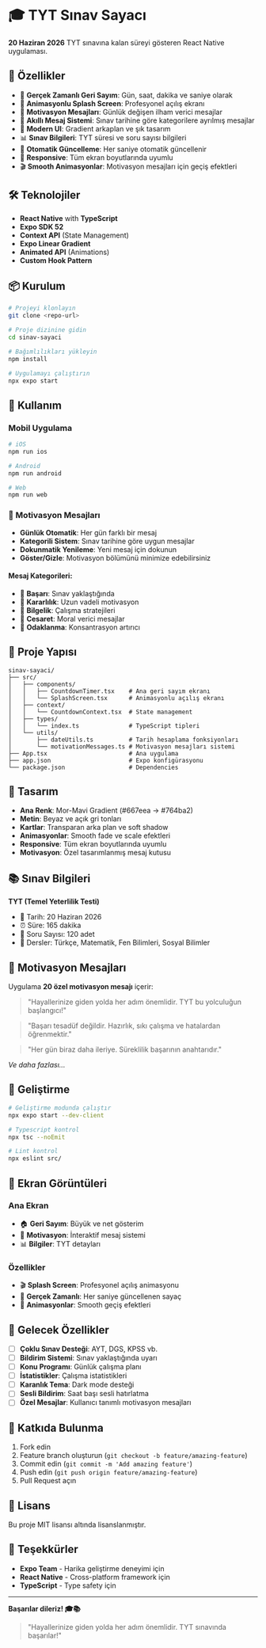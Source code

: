 # 🎓 TYT Sınav Sayacı

**20 Haziran 2026** TYT sınavına kalan süreyi gösteren React Native uygulaması.

## 🚀 Özellikler

- 📅 **Gerçek Zamanlı Geri Sayım**: Gün, saat, dakika ve saniye olarak
- 🎨 **Animasyonlu Splash Screen**: Profesyonel açılış ekranı
- 💪 **Motivasyon Mesajları**: Günlük değişen ilham verici mesajlar
- 🎯 **Akıllı Mesaj Sistemi**: Sınav tarihine göre kategorilere ayrılmış mesajlar
- 🎨 **Modern UI**: Gradient arkaplan ve şık tasarım
- 📊 **Sınav Bilgileri**: TYT süresi ve soru sayısı bilgileri
- 🔄 **Otomatik Güncelleme**: Her saniye otomatik güncellenir
- 📱 **Responsive**: Tüm ekran boyutlarında uyumlu
- 🎬 **Smooth Animasyonlar**: Motivasyon mesajları için geçiş efektleri

## 🛠️ Teknolojiler

- **React Native** with **TypeScript**
- **Expo SDK 52**
- **Context API** (State Management)
- **Expo Linear Gradient**
- **Animated API** (Animations)
- **Custom Hook Pattern**

## 📦 Kurulum

```bash
# Projeyi klonlayın
git clone <repo-url>

# Proje dizinine gidin
cd sinav-sayaci

# Bağımlılıkları yükleyin
npm install

# Uygulamayı çalıştırın
npx expo start
```

## 🎯 Kullanım

### Mobil Uygulama

```bash
# iOS
npm run ios

# Android
npm run android

# Web
npm run web
```

### 💪 Motivasyon Mesajları

- **Günlük Otomatik**: Her gün farklı bir mesaj
- **Kategorili Sistem**: Sınav tarihine göre uygun mesajlar
- **Dokunmatik Yenileme**: Yeni mesaj için dokunun
- **Göster/Gizle**: Motivasyon bölümünü minimize edebilirsiniz

#### Mesaj Kategorileri:

- 🎯 **Başarı**: Sınav yaklaştığında
- 💪 **Kararlılık**: Uzun vadeli motivasyon
- 🧠 **Bilgelik**: Çalışma stratejileri
- 💖 **Cesaret**: Moral verici mesajlar
- 🎯 **Odaklanma**: Konsantrasyon artırıcı

## 📁 Proje Yapısı

```
sinav-sayaci/
├── src/
│   ├── components/
│   │   ├── CountdownTimer.tsx    # Ana geri sayım ekranı
│   │   └── SplashScreen.tsx      # Animasyonlu açılış ekranı
│   ├── context/
│   │   └── CountdownContext.tsx  # State management
│   ├── types/
│   │   └── index.ts              # TypeScript tipleri
│   └── utils/
│       ├── dateUtils.ts          # Tarih hesaplama fonksiyonları
│       └── motivationMessages.ts # Motivasyon mesajları sistemi
├── App.tsx                       # Ana uygulama
├── app.json                      # Expo konfigürasyonu
└── package.json                  # Dependencies
```

## 🎨 Tasarım

- **Ana Renk**: Mor-Mavi Gradient (#667eea → #764ba2)
- **Metin**: Beyaz ve açık gri tonları
- **Kartlar**: Transparan arka plan ve soft shadow
- **Animasyonlar**: Smooth fade ve scale efektleri
- **Responsive**: Tüm ekran boyutlarında uyumlu
- **Motivasyon**: Özel tasarımlanmış mesaj kutusu

## 📚 Sınav Bilgileri

**TYT (Temel Yeterlilik Testi)**

- 📅 Tarih: 20 Haziran 2026
- ⏰ Süre: 165 dakika
- 📝 Soru Sayısı: 120 adet
- 📖 Dersler: Türkçe, Matematik, Fen Bilimleri, Sosyal Bilimler

## 💪 Motivasyon Mesajları

Uygulama **20 özel motivasyon mesajı** içerir:

> "Hayallerinize giden yolda her adım önemlidir. TYT bu yolculuğun başlangıcı!"

> "Başarı tesadüf değildir. Hazırlık, sıkı çalışma ve hatalardan öğrenmektir."

> "Her gün biraz daha ileriye. Süreklilik başarının anahtarıdır."

_Ve daha fazlası..._

## 🔧 Geliştirme

```bash
# Geliştirme modunda çalıştır
npx expo start --dev-client

# Typescript kontrol
npx tsc --noEmit

# Lint kontrol
npx eslint src/
```

## 📱 Ekran Görüntüleri

### Ana Ekran

- 🏠 **Geri Sayım**: Büyük ve net gösterim
- 💪 **Motivasyon**: İnteraktif mesaj sistemi
- 📊 **Bilgiler**: TYT detayları

### Özellikler

- 🎬 **Splash Screen**: Profesyonel açılış animasyonu
- 🔄 **Gerçek Zamanlı**: Her saniye güncellenen sayaç
- 💫 **Animasyonlar**: Smooth geçiş efektleri

## 🎯 Gelecek Özellikler

- [ ] **Çoklu Sınav Desteği**: AYT, DGS, KPSS vb.
- [ ] **Bildirim Sistemi**: Sınav yaklaştığında uyarı
- [ ] **Konu Programı**: Günlük çalışma planı
- [ ] **İstatistikler**: Çalışma istatistikleri
- [ ] **Karanlık Tema**: Dark mode desteği
- [ ] **Sesli Bildirim**: Saat başı sesli hatırlatma
- [ ] **Özel Mesajlar**: Kullanıcı tanımlı motivasyon mesajları

## 🤝 Katkıda Bulunma

1. Fork edin
2. Feature branch oluşturun (`git checkout -b feature/amazing-feature`)
3. Commit edin (`git commit -m 'Add amazing feature'`)
4. Push edin (`git push origin feature/amazing-feature`)
5. Pull Request açın

## 📄 Lisans

Bu proje MIT lisansı altında lisanslanmıştır.

## 🙏 Teşekkürler

- **Expo Team** - Harika geliştirme deneyimi için
- **React Native** - Cross-platform framework için
- **TypeScript** - Type safety için

---

**Başarılar dileriz! 🎓📚**

> "Hayallerinize giden yolda her adım önemlidir. TYT sınavında başarılar!"
